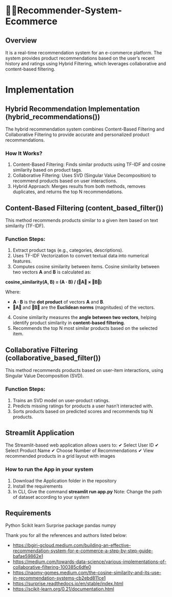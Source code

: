 # 🛒🚀Recommender-System-Ecommerce
## Overview
It is a real-time recommendation system for an e-commerce platform. The system provides product recommendations based on the user’s recent history and ratings using Hybrid Filtering, which leverages collaborative and content-based filtering.
# Implementation
## Hybrid Recommendation Implementation (hybrid_recommendations())
The hybrid recommendation system combines Content-Based Filtering and Collaborative Filtering to provide accurate and personalized product recommendations.
### How It Works?
1. Content-Based Filtering: Finds similar products using TF-IDF and cosine similarity based on product tags.
2. Collaborative Filtering: Uses SVD (Singular Value Decomposition) to recommend products based on user interactions.
3. Hybrid Approach: Merges results from both methods, removes duplicates, and returns the top N recommendations.

## Content-Based Filtering (content_based_filter())
This method recommends products similar to a given item based on text similarity (TF-IDF).

### Function Steps:
1. Extract product tags (e.g., categories, descriptions).
2. Uses TF-IDF Vectorization to convert textual data into numerical features.
3. Computes cosine similarity between items. 
Cosine similarity between two vectors **A** and **B** is calculated as:

**cosine_similarity(A, B) = (A · B) / (‖A‖ × ‖B‖)**

Where:  
- **A · B** is the **dot product** of vectors **A** and **B**.  
- **‖A‖** and **‖B‖** are the **Euclidean norms** (magnitudes) of the vectors.  

4. Cosine similarity measures the **angle between two vectors**, helping identify product similarity in **content-based filtering**.
5. Recommends the top N most similar products based on the selected item.

## Collaborative Filtering (collaborative_based_filter())
This method recommends products based on user-item interactions, using Singular Value Decomposition (SVD).

### Function Steps:
1. Trains an SVD model on user-product ratings.
2. Predicts missing ratings for products a user hasn’t interacted with.
3. Sorts products based on predicted scores and recommends top N products.

## Streamlit Application
The Streamlit-based web application allows users to: 
✔ Select User ID
✔ Select Product Name
✔ Choose Number of Recommendations
✔ View recommended products in a grid layout with images

### How to run the App in your system
1. Download the Application folder in the repository
2. Install the requirements
3. In CLI, Give the command **streamlit run app.py**
Note: Change the path of dataset according to your system

## Requirements
Python
Scikit learn
Surprise package
pandas
numpy

Thank you for all the references and authors listed below:
* https://bgiri-gcloud.medium.com/building-an-effective-recommendation-system-for-e-commerce-a-step-by-step-guide-bafae59862e1
* https://medium.com/towards-data-science/various-implementations-of-collaborative-filtering-100385c6dfe0
* https://naomy-gomes.medium.com/the-cosine-similarity-and-its-use-in-recommendation-systems-cb2ebd811ce1
* https://surprise.readthedocs.io/en/stable/index.html
* https://scikit-learn.org/0.21/documentation.html

